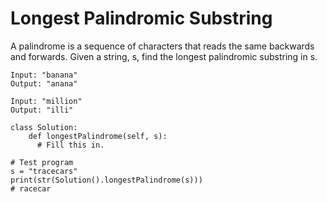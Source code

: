 # Longest Palindromic Substring

A palindrome is a sequence of characters that reads the same backwards and forwards. Given a string, s, find the longest palindromic substring in s.

```
Input: "banana"
Output: "anana"

Input: "million"
Output: "illi"
```

```
class Solution: 
    def longestPalindrome(self, s):
      # Fill this in.
        
# Test program
s = "tracecars"
print(str(Solution().longestPalindrome(s)))
# racecar
```
